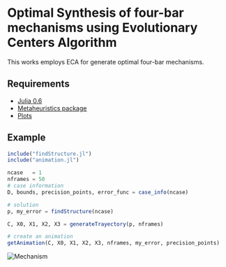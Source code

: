 #  Optimal Synthesis of four-bar mechanisms using Evolutionary Centers Algorithm

This works employs ECA for generate optimal four-bar mechanisms.

## Requirements

* [Julia 0.6](https://julialang.org/)
* [Metaheuristics package](https://github.com/jmejia8/Metaheuristics.jl)
* [Plots](https://github.com/JuliaPlots/Plots.jl)

## Example

```julia
include("findStructure.jl")
include("animation.jl")

ncase   = 1
nframes = 50
# case information
D, bounds, precision_points, error_func = case_info(ncase)

# solution
p, my_error = findStructure(ncase)

C, X0, X1, X2, X3 = generateTrayectory(p, nframes)

# create an animation
getAnimation(C, X0, X1, X2, X3, nframes, my_error, precision_points)
```


![Mechanism](https://www.candaana.com/eca/fourbars.gif "Mechanism")
